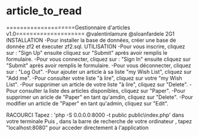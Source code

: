 # article_to_read

====================Gestionnaire d'articles v1.0====================
@valentinlamure @sloanfardele 2G1
INSTALLATION
-Pour installer la base de données, créer une base de donnée zf2 et éxecuter zf2.sql.
UTILISATION
-Pour vous inscrire, cliquez sur : "Sign Up" ensuite cliquez sur "Submit" après avoir remplis le formulaire.
-Pour vous connecter, cliquez sur : "Sign In" ensuite cliquez sur "Submit" après avoir remplis le formulaire.
-Pour vous déconnecter, cliquez sur : "Log Out".
-Pour ajouter un article à sa liste "my Wish List", cliquez sur "Add me".
-Pour consulter votre liste "à lire", cliquez sur votre "my Wish List".
-Pour supprimer un article de votre liste "à lire", cliquez sur "Delete".
-Pour consulter la liste des articles disponibles, cliquez sur "Paper".
-Pour supprimer un aricle de "Paper" en tant qu'amdin, cliquez sur "Delete".
-Pour modifier un article de "Paper" en tant qu'admin, cliquez sur "Edit".

RACOURCI
Tapez : 'php -S 0.0.0.0:8000 -t public public\index.php' dans votre terminale
Puis , dans la barre de recherche de votre ordinateur , tapez "localhost:8080" pour acceder directement à l'application